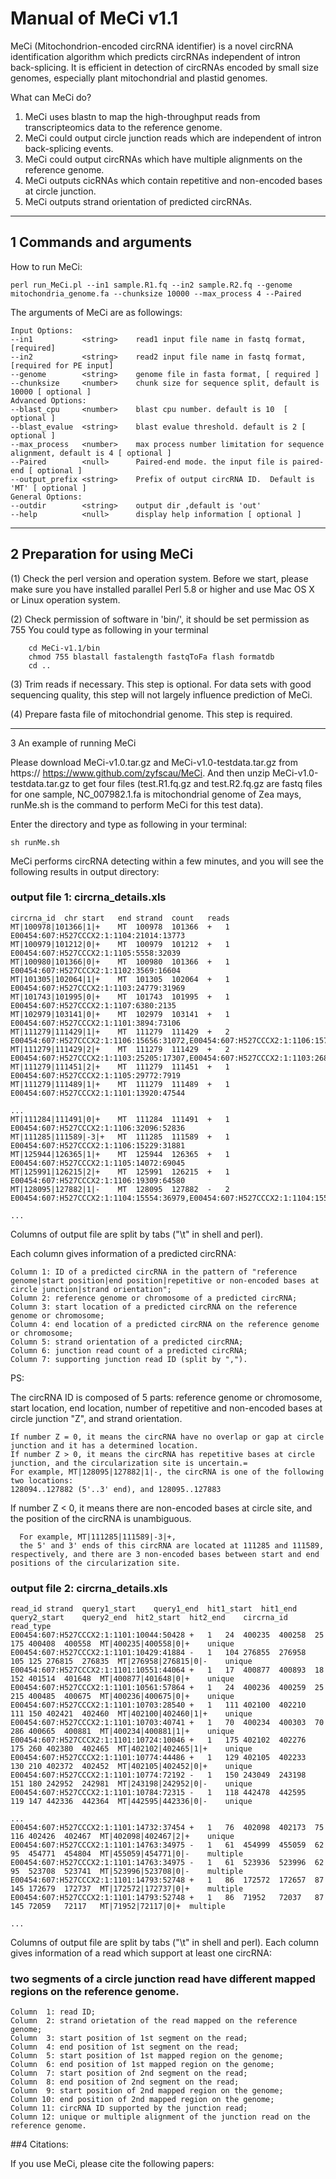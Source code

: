# Manual of MeCi v1.1

MeCi (Mitochondrion-encoded circRNA identifier) is a novel circRNA identification algorithm which predicts circRNAs independent of intron back-splicing. It is efficient in detection of circRNAs encoded by small size genomes, especially plant mitochondrial and plastid genomes.

What can MeCi do? 
1. MeCi uses blastn to map the high-throughput reads from transcripteomics data to the reference genome.
2. MeCi could output circle junction reads which are independent of intron back-splicing events.
3. MeCi could output circRNAs which have multiple alignments on the reference genome. 
4. MeCi outputs cicRNAs which contain repetitive and non-encoded bases at circle junction.
5. MeCi outputs strand orientation of predicted circRNAs.
---------------------------------------------------------------------
## 1 Commands and arguments

How to run MeCi: 

```
perl run_MeCi.pl --in1 sample.R1.fq --in2 sample.R2.fq --genome mitochondria_genome.fa --chunksize 10000 --max_process 4 --Paired
```
The arguments of MeCi are as followings:  

    Input Options:  
    --in1           <string>    read1 input file name in fastq format, [required] 
    --in2           <string>    read2 input file name in fastq format, [required for PE input]  
    --genome        <string>    genome file in fasta format, [ required ] 
    --chunksize     <number>    chunk size for sequence split, default is 10000 [ optional ]  
    Advanced Options: 
    --blast_cpu     <number>    blast cpu number. default is 10  [ optional ] 
    --blast_evalue  <string>    blast evalue threshold. default is 2 [ optional ] 
    --max_process   <number>    max process number limitation for sequence alignment, default is 4 [ optional ] 
    --Paired        <null>      Paired-end mode. the input file is paired-end [ optional ]  
    --output_prefix <string>    Prefix of output circRNA ID.  Default is 'MT' [ optional ]  
    General Options:  
    --outdir        <string>    output dir ,default is 'out'  
    --help          <null>      display help information [ optional ] 
      
-----------------------------------------------
## 2 Preparation for using MeCi  
(1) Check the perl version and operation system.
	Before we start, please make sure you have installed parallel Perl 5.8 or higher and use Mac OS X or Linux operation system. 

(2) Check permission of software in 'bin/', it should be set permission as 755
	You could type as following in your terminal
```
	cd MeCi-v1.1/bin
	chmod 755 blastall fastalength fastqToFa flash formatdb
	cd ..
```
(3) Trim reads if necessary.
	This step is optional. For data sets with good sequencing quality, this step will not largely influence prediction of MeCi.

(4) Prepare fasta file of mitochondrial genome.
	This step is required. 

-------------------------------
3 An example of running MeCi

Please download MeCi-v1.0.tar.gz and MeCi-v1.0-testdata.tar.gz from https:// https://www.github.com/zyfscau/MeCi.  And then unzip MeCi-v1.0-testdata.tar.gz to get four files (test.R1.fq.gz and test.R2.fq.gz are fastq files for one sample, NC_007982.1.fa is mitochondrial genome of Zea mays, runMe.sh is the command to perform MeCi for this test data).

Enter the directory and type as following in your terminal:
```
sh runMe.sh
```
MeCi performs circRNA detecting within a few minutes, and you will see the following results in output directory:

### output file 1: circrna_details.xls

    circrna_id	chr	start	end	strand	count	reads
    MT|100978|101366|1|+	MT	100978	101366	+	1	E00454:607:H527CCCX2:1:1104:21014:13773
    MT|100979|101212|0|+	MT	100979	101212	+	1	E00454:607:H527CCCX2:1:1105:5558:32039
    MT|100980|101366|0|+	MT	100980	101366	+	1	E00454:607:H527CCCX2:1:1102:3569:16604
    MT|101305|102064|1|+	MT	101305	102064	+	1	E00454:607:H527CCCX2:1:1103:24779:31969
    MT|101743|101995|0|+	MT	101743	101995	+	1	E00454:607:H527CCCX2:1:1107:6380:2135
    MT|102979|103141|0|+	MT	102979	103141	+	1	E00454:607:H527CCCX2:1:1101:3894:73106
    MT|111279|111429|1|+	MT	111279	111429	+	2	E00454:607:H527CCCX2:1:1106:15656:31072,E00454:607:H527CCCX2:1:1106:15716:31353
    MT|111279|111429|2|+	MT	111279	111429	+	2	E00454:607:H527CCCX2:1:1103:25205:17307,E00454:607:H527CCCX2:1:1103:26859:15250
    MT|111279|111451|2|+	MT	111279	111451	+	1	E00454:607:H527CCCX2:1:1105:29772:7919
    MT|111279|111489|1|+	MT	111279	111489	+	1	E00454:607:H527CCCX2:1:1101:13920:47544
    
    ...
    MT|111284|111491|0|+	MT	111284	111491	+	1	E00454:607:H527CCCX2:1:1106:32096:52836
    MT|111285|111589|-3|+	MT	111285	111589	+	1	E00454:607:H527CCCX2:1:1106:15229:31881
    MT|125944|126365|1|+	MT	125944	126365	+	1	E00454:607:H527CCCX2:1:1105:14072:69045
    MT|125991|126215|2|+	MT	125991	126215	+	1	E00454:607:H527CCCX2:1:1106:19309:64580
    MT|128095|127882|1|-	MT	128095	127882	-	2	E00454:607:H527CCCX2:1:1104:15554:36979,E00454:607:H527CCCX2:1:1104:15585:36961
    
    ...

Columns of output file are split by tabs ("\t" in shell and perl).

Each column gives information of a predicted circRNA:

    Column 1: ID of a predicted circRNA in the pattern of "reference genome|start position|end position|repetitive or non-encoded bases at circle junction|strand orientation";
    Column 2: reference genome or chromosome of a predicted circRNA;
    Column 3: start location of a predicted circRNA on the reference genome or chromosome;
    Column 4: end location of a predicted circRNA on the reference genome or chromosome;
    Column 5: strand orientation of a predicted circRNA;
    Column 6: junction read count of a predicted circRNA;
    Column 7: supporting junction read ID (split by ",").

PS:

The circRNA ID is composed of 5 parts: reference genome or chromosome, start location, end location, number of repetitive and non-encoded bases at circle junction "Z", and strand orientation.

    If number Z = 0, it means the circRNA have no overlap or gap at circle junction and it has a determined location.
    If number Z > 0, it means the circRNA has repetitive bases at circle junction, and the circularization site is uncertain.=
    For example, MT|128095|127882|1|-, the circRNA is one of the following two locations:
    128094..127882 (5'..3' end), and 128095..127883
   
If number Z < 0, it means there are non-encoded bases at circle site, and the position of the circRNA is unambiguous.

      For example, MT|111285|111589|-3|+, 
      the 5' and 3' ends of this circRNA are located at 111285 and 111589, respectively, and there are 3 non-encoded bases between start and end positions of the circularization site.

### output file 2: circrna_details.xls
    read_id	strand	query1_start	query1_end	hit1_start	hit1_end	query2_start	query2_end	hit2_start	hit2_end	circrna_id	read_type
    E00454:607:H527CCCX2:1:1101:10044:50428	+	1	24	400235	400258	25	175	400408	400558	MT|400235|400558|0|+	unique
    E00454:607:H527CCCX2:1:1101:10429:41884	-	1	104	276855	276958	105	125	276815	276835	MT|276958|276815|0|-	unique
    E00454:607:H527CCCX2:1:1101:10551:44064	+	1	17	400877	400893	18	152	401514	401648	MT|400877|401648|0|+	unique
    E00454:607:H527CCCX2:1:1101:10561:57864	+	1	24	400236	400259	25	215	400485	400675	MT|400236|400675|0|+	unique
    E00454:607:H527CCCX2:1:1101:10703:28540	+	1	111	402100	402210	111	150	402421	402460	MT|402100|402460|1|+	unique
    E00454:607:H527CCCX2:1:1101:10703:40741	+	1	70	400234	400303	70	286	400665	400881	MT|400234|400881|1|+	unique
    E00454:607:H527CCCX2:1:1101:10724:10046	+	1	175	402102	402276	175	260	402380	402465	MT|402102|402465|1|+	unique
    E00454:607:H527CCCX2:1:1101:10774:44486	+	1	129	402105	402233	130	210	402372	402452	MT|402105|402452|0|+	unique
    E00454:607:H527CCCX2:1:1101:10774:72192	-	1	150	243049	243198	151	180	242952	242981	MT|243198|242952|0|-	unique
    E00454:607:H527CCCX2:1:1101:10784:72315	-	1	118	442478	442595	119	147	442336	442364	MT|442595|442336|0|-	unique
    
    ...
    E00454:607:H527CCCX2:1:1101:14732:37454	+	1	76	402098	402173	75	116	402426	402467	MT|402098|402467|2|+	unique
    E00454:607:H527CCCX2:1:1101:14763:34975	-	1	61	454999	455059	62	95	454771	454804	MT|455059|454771|0|-	multiple
    E00454:607:H527CCCX2:1:1101:14763:34975	-	1	61	523936	523996	62	95	523708	523741	MT|523996|523708|0|-	multiple
    E00454:607:H527CCCX2:1:1101:14793:52748	+	1	86	172572	172657	87	145	172679	172737	MT|172572|172737|0|+	multiple
    E00454:607:H527CCCX2:1:1101:14793:52748	+	1	86	71952	72037	87	145	72059	72117	MT|71952|72117|0|+	multiple
    
    ...

Columns of output file are split by tabs ("\t" in shell and perl).
Each column gives information of a read which support at least one circRNA:

### two segments of a circle junction read have different mapped regions on the reference genome.
    Column  1: read ID;
    Column  2: strand orietation of the read mapped on the reference genome;
    Column  3: start position of 1st segment on the read;
    Column  4: end position of 1st segment on the read;
    Column  5: start position of 1st mapped region on the genome;
    Column  6: end position of 1st mapped region on the genome;
    Column  7: start position of 2nd segment on the read;
    Column  8: end position of 2nd segment on the read;
    Column  9: start position of 2nd mapped region on the genome;
    Column 10: end position of 2nd mapped region on the genome;
    Column 11: circRNA ID supported by the junction read;
    Column 12: unique or multiple alignment of the junction read on the reference genome.


##4 Citations:

If you use MeCi, please cite the following papers:
